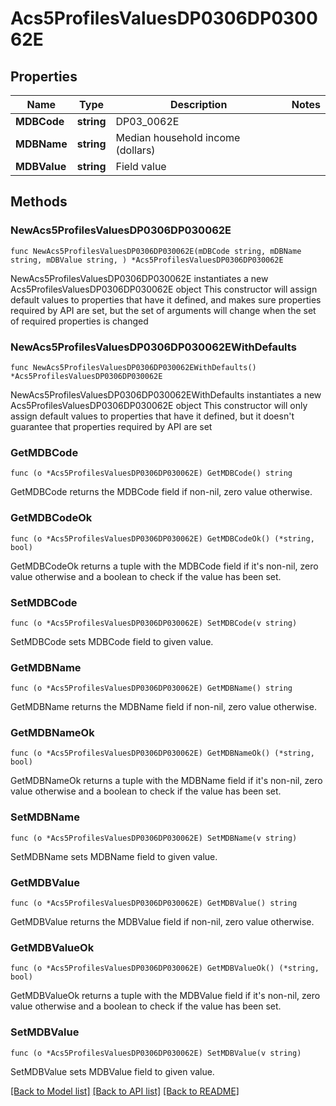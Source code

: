 # Acs5ProfilesValuesDP0306DP030062E

## Properties

Name | Type | Description | Notes
------------ | ------------- | ------------- | -------------
**MDBCode** | **string** | DP03_0062E | 
**MDBName** | **string** | Median household income (dollars) | 
**MDBValue** | **string** | Field value | 

## Methods

### NewAcs5ProfilesValuesDP0306DP030062E

`func NewAcs5ProfilesValuesDP0306DP030062E(mDBCode string, mDBName string, mDBValue string, ) *Acs5ProfilesValuesDP0306DP030062E`

NewAcs5ProfilesValuesDP0306DP030062E instantiates a new Acs5ProfilesValuesDP0306DP030062E object
This constructor will assign default values to properties that have it defined,
and makes sure properties required by API are set, but the set of arguments
will change when the set of required properties is changed

### NewAcs5ProfilesValuesDP0306DP030062EWithDefaults

`func NewAcs5ProfilesValuesDP0306DP030062EWithDefaults() *Acs5ProfilesValuesDP0306DP030062E`

NewAcs5ProfilesValuesDP0306DP030062EWithDefaults instantiates a new Acs5ProfilesValuesDP0306DP030062E object
This constructor will only assign default values to properties that have it defined,
but it doesn't guarantee that properties required by API are set

### GetMDBCode

`func (o *Acs5ProfilesValuesDP0306DP030062E) GetMDBCode() string`

GetMDBCode returns the MDBCode field if non-nil, zero value otherwise.

### GetMDBCodeOk

`func (o *Acs5ProfilesValuesDP0306DP030062E) GetMDBCodeOk() (*string, bool)`

GetMDBCodeOk returns a tuple with the MDBCode field if it's non-nil, zero value otherwise
and a boolean to check if the value has been set.

### SetMDBCode

`func (o *Acs5ProfilesValuesDP0306DP030062E) SetMDBCode(v string)`

SetMDBCode sets MDBCode field to given value.


### GetMDBName

`func (o *Acs5ProfilesValuesDP0306DP030062E) GetMDBName() string`

GetMDBName returns the MDBName field if non-nil, zero value otherwise.

### GetMDBNameOk

`func (o *Acs5ProfilesValuesDP0306DP030062E) GetMDBNameOk() (*string, bool)`

GetMDBNameOk returns a tuple with the MDBName field if it's non-nil, zero value otherwise
and a boolean to check if the value has been set.

### SetMDBName

`func (o *Acs5ProfilesValuesDP0306DP030062E) SetMDBName(v string)`

SetMDBName sets MDBName field to given value.


### GetMDBValue

`func (o *Acs5ProfilesValuesDP0306DP030062E) GetMDBValue() string`

GetMDBValue returns the MDBValue field if non-nil, zero value otherwise.

### GetMDBValueOk

`func (o *Acs5ProfilesValuesDP0306DP030062E) GetMDBValueOk() (*string, bool)`

GetMDBValueOk returns a tuple with the MDBValue field if it's non-nil, zero value otherwise
and a boolean to check if the value has been set.

### SetMDBValue

`func (o *Acs5ProfilesValuesDP0306DP030062E) SetMDBValue(v string)`

SetMDBValue sets MDBValue field to given value.



[[Back to Model list]](../README.md#documentation-for-models) [[Back to API list]](../README.md#documentation-for-api-endpoints) [[Back to README]](../README.md)


